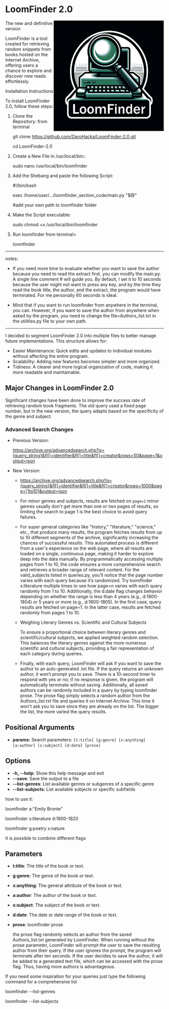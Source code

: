 # LoomFinder 2.0

<!-- HTML to resize the image -->
<img src="https://github.com/DaroHacka/LoomFinder-2.0/blob/main/loomfinder.png" alt="LoomFinder Logo" width="350" align="right"/>


                                                                                                                                                                                                                             
The new and definitive version                                                                                                                                                                                           

LoomFinder is a tool created for retrieving random snippets from books hosted on the Internet Archive, offering 
users a chance to explore and discover new reads effortlessly.


Installation Instructions

To install LoomFinder 2.0, follow these steps:

1. Clone the Repository:
   from terminal
   
   git clone https://github.com/DaroHacka/LoomFinder-2.0.git
   
   cd LoomFinder-2.0

3. Create a New File in /usr/local/bin::
   
   sudo nano /usr/local/bin/loomfinder

4. Add the Shebang and paste the following Script:

   #!/bin/bash
   
   exec /home/user/.../loomfinder_section_code/main.py "$@"

   #add your own path to loomfinder folder

6. Make the Script executable:
   
   sudo chmod +x /usr/local/bin/loomfinder

7. Run loomfinder from terminal>
   
   loomfinder

-------------------

notes:

- If you need more time to evaluate whether you want to save the author because you need to read the extract first, you can modify the main.py. A single line comment # will guide you. By default, I set it to 10 seconds because the user might not want to press any key, and by the time they read the book title, the author, and the extract, the program would have terminated. For me personally 60 seconds is ideal.

- Mind that if you want to run loomfinder from anywhere in the terminal, you can. However, if you want to save the author from anywhere when asked by the program, you need to change the file=Authors_list.txt in the utilities.py file to your own path.

-------------------
I decided to segment LoomFinder 2.0 into multiple files to better manage future implementations. This structure allows for:

- Easier Maintenance: Quick edits and updates to individual modules without affecting the entire program.
- Scalability: Adding new features becomes simpler and more organized.
- Tidiness: A clearer and more logical organization of code, making it more readable and maintainable.

## Major Changes in LoomFinder 2.0

Significant changes have been done to improve the success rate of retrieving random book fragments. The old query used a fixed 
page number, but in the new version, the query adapts based on the specificity of the genre and subject.

### Advanced Search Changes

- Previous Version:
  
  https://archive.org/advancedsearch.php?q={query_string}&fl[]=identifier&fl[]=title&fl[]=creator&rows=50&page=1&output=json
  

- New Version:
  - https://archive.org/advancedsearch.php?q={query_string}&fl[]=identifier&fl[]=title&fl[]=creator&rows=1000&page=[1to10]&output=json
  - For minor genres and subjects, results are fetched on `page=1` minor genres usually don't get more than one or two pages of results,
    so limiting the search to page 1 is the best choice to avoid query failures. 
  - For super general categories like "history," "literature," "science," etc., that produce many results, the program fetches results
    from up to 10 different segments of the archive, significantly increasing the chances of successful results. This automated process
    is different from a user's experience on the web page, where all results are loaded on a single, continuous page, making it harder
    to explore deep into the data manually. By programmatically accessing multiple pages from 1 to 10, the code ensures a more
    comprehensive search and retrieves a broader range of relevant content. For the valid_subjects listed in queries.py, you’ll notice
    that the page number varies with each query because it’s randomized. Try loomfinder s:literature multiple times to see how page=n
    varies with each query randomly from 1 to 10.
    Additionally, the d:date flag changes behavior depending on whether the range is less than 4 years (e.g., d:1800-1804) or 5 years
    or more (e.g., d:1800-1805). In the first case, query results are fetched on page=1. In the latter case, results are fetched
    randomly from pages 1 to 10.
  - Weighing Literary Genres vs. Scientific and Cultural Subjects

    To ensure a proportional choice between literary genres and scientific/cultural subjects, we applied weighted random selection.
    This balances the literary genres against the more numerous scientific and cultural subjects, providing a fair representation
    of each category during queries.
  - Finally, with each query, LoomFinder will ask if you want to save the author to an auto-generated .txt file. If the query returns
    an unknown author, it won’t prompt you to save. There is a 10-second timer to respond with yes or no; if no response is given, the
    program will automatically terminate without saving. Additionally, all saved authors can be randomly included in a query by typing
    loomfinder prose. The prose flag simply selects a random author from the Authors_list.txt file and queries it on Internet Archive.
    This time it won't ask you to save since they are already on the list. The bigger the list, the more varied the query results.  

## Positional Arguments

- **params**: Search parameters: `[t:title] [g:genre] [x:anything] [a:author] [s:subject] [d:date] [prose]`

## Options

- **-h, --help**: Show this help message and exit
- **--save**: Save the output to a file
- **--list-genres**: List available genres or subgenres of a specific genre
- **--list-subjects**: List available subjects or specific subfields

how to use it:

loomfinder a:"Emily Bronte"

loomfinder s:literature d:1800-1820

loomfinder g:poetry x:nature

It is possible to combine different flags

## Parameters

- **t:title**: The title of the book or text.
- **g:genre**: The genre of the book or text.
- **x:anything**: The general attribute of the book or text.
- **a:author**: The author of the book or text.
- **s:subject**: The subject of the book or text.
- **d:date**: The date or date range of the book or text.
- **prose**: loomfinder prose
  
  the prose flag randomly selects an author from the saved Authors_list.txt generated by LoomFinder. 
  When running without the prose parameter, LoomFinder will prompt the user to save the 
  resulting author from their query. If the user ignores the prompt, the program will 
  terminate after ten seconds. If the user decides to save the author, it will be added 
  to a generated text file, which can be accessed with the prose flag. 
  Thus, having more authors is advantageous.
  

If you need some inspiration for your queries just type the following command for a comprehensive list

loomfinder --list-genres

loomfinder --list-subjects
